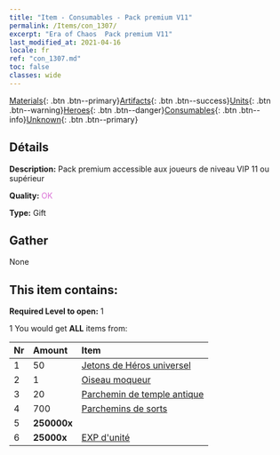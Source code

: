```yaml
---
title: "Item - Consumables - Pack premium V11"
permalink: /Items/con_1307/
excerpt: "Era of Chaos  Pack premium V11"
last_modified_at: 2021-04-16
locale: fr
ref: "con_1307.md"
toc: false
classes: wide
---
```

 [Materials](/fr/Items/){: .btn .btn--primary}[Artifacts](/fr/Items/Artifacts/){: .btn .btn--success}[Units](/fr/Items/Units/){: .btn .btn--warning}[Heroes](/fr/Items/Heroes/){: .btn .btn--danger}[Consumables](/fr/Items/Consumables/){: .btn .btn--info}[Unknown](/fr/Items/Unknown/){: .btn .btn--primary}

## Détails
 **Description:** Pack premium accessible aux joueurs de niveau VIP 11 ou supérieur

 **Quality:** <span style="color: #DA70D6">OK</span>

 **Type:** Gift

## Gather

  None

## This item contains:

 **Required Level to open:** 1

 1 You would get **ALL** items  from:

  | Nr | Amount |     Item    |
  |:---|:-------|:------------|
  | 1 | 50 | [Jetons de Héros universel](/fr/Items/her_358/) |  | 
  | 2 | 1 | [Oiseau moqueur](/fr/Items/art_132/) |  | 
  | 3 | 20 | [Parchemin de temple antique](/fr/Items/con_697/) |  | 
  | 4 | 700 | [Parchemins de sorts](/fr/Items/con_694/) |  | 
  | 5 |  **250000x** | <i class="fas fa-coins"/> |  | 
  | 6 |  **25000x** | [EXP d'unité](/fr/Items/con_902/) |  | 
